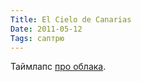 ```yaml
---
Title: El Cielo de Canarias
Date: 2011-05-12
Tags: саптрю
---
```


<div class="text">Таймлапс <a href="http://vimeo.com/23205323">про облака</a>.</div>